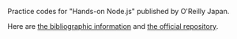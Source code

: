 Practice codes for "Hands-on Node.js" published by O'Reilly Japan. 

Here are [the bibliographic information](https://www.oreilly.co.jp/books/9784873119236/) and [the official repository](https://github.com/oreilly-japan/hands-on-nodejs).
